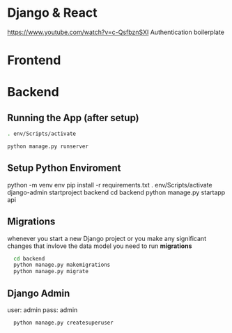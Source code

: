 # Django & React 
https://www.youtube.com/watch?v=c-QsfbznSXI
Authentication boilerplate

# Frontend

# Backend
## Running the App (after setup)
```bash
. env/Scripts/activate
```
```bash
python manage.py runserver
```

## Setup Python Enviroment
python -m venv env
pip install -r requirements.txt
. env/Scripts/activate
django-admin startproject backend
cd backend 
python manage.py startapp api

## Migrations
whenever you start a new Django project or you make any significant changes that invlove the data model you need to run **migrations**

```bash
  cd backend
  python manage.py makemigrations
  python manage.py migrate
```

## Django Admin
user: admin
pass: admin
```bash 
  python manage.py createsuperuser
```
